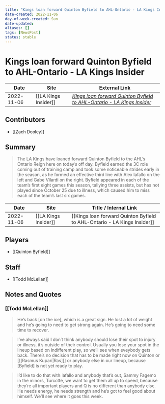 ```yaml
---
title: "Kings loan forward Quinton Byfield to AHL-Ontario - LA Kings Insider"
date-created: 2022-11-06
day-of-week-created: Sun
date-updated: 
aliases: []
tags: [NewsPost]
status: stable
---
```


# Kings loan forward Quinton Byfield to AHL-Ontario - LA Kings Insider

| Date       | Site                 | External Link                                                                                                                                                      |
| ---------- | -------------------- | ------------------------------------------------------------------------------------------------------------------------------------------------------------------ |
| 2022-11-06 | [[LA Kings Insider]] | [*Kings loan forward Quinton Byfield to AHL-Ontario - LA Kings Insider*](https://lakingsinsider.com/2022/11/06/kings-loan-forward-quinton-byfield-to-ahl-ontario/) |

## Contributors
- [[Zach Dooley]]

## Summary
> The LA Kings have loaned forward Quinton Byfield to the AHL’s Ontario Reign here on today’s off day. Byfield earned the 3C role coming out of training camp and took some noticeable strides early in the season, as he formed an effective third line with Alex Iafallo on the left and Gabe Vilardi on the right. Byfield appeared in each of the team’s first eight games this season, tallying three assists, but has not played since October 25 due to illness, which caused him to miss each of the team’s last six games.

| Date | Site | Title / Internal Link | 
| ---- | ---- | --------------------- |
| 2022-11-06 | [[LA Kings Insider]]    | [[Kings loan forward Quinton Byfield to AHL-Ontario - LA Kings Insider]]                                    |

## Players
- [[Quinton Byfield]]

## Staff
- [[Todd McLellan]]

## Notes and Quotes
### [[Todd McLellan]]
> He’s back \[on the ice], which is a great sign. He lost a lot of weight and he’s going to need to get strong again. He’s going to need some time to recover.

> I’ve always said I don’t think anybody should lose their spot to injury or illness, it’s outside of their control. Usually you lose your spot in the lineup based on indifferent play, so we’ll see when eveybody gets back. There’s no decision that has to be made right now on Quinton or \[[[Rasmus Kupari|Ras]]] or anybody else in our lineup, because \[Byfield] is not yet ready to play.

> I’d like to do that with Iafallo and anybody that’s out, Sammy Fagemo in the minors, Turcotte, we want to get them all up to speed, because they’re all important players and Q is no different than anybody else. He needs energy, he needs strength and he’s got to feel good about himself. We’ll see where it goes this week.

